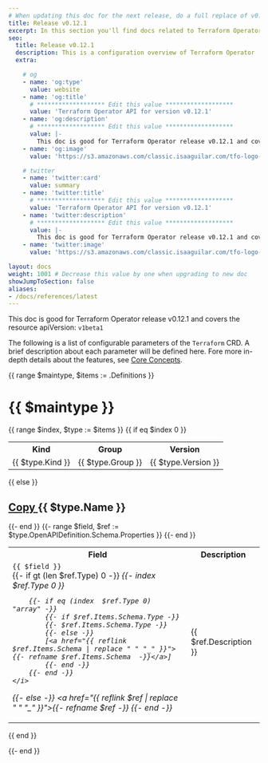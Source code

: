 ```yaml
---
# When updating this doc for the next release, do a full replace of v0.12.1 to the next version.
title: Release v0.12.1
excerpt: In this section you'll find docs related to Terraform Operator's API and other features.
seo:
  title: Release v0.12.1
  description: This is a configuration overview of Terraform Operator
  extra:

    # og
    - name: 'og:type'
      value: website
    - name: 'og:title'
      # ******************* Edit this value *******************
      value: 'Terraform Operator API for version v0.12.1'
    - name: 'og:description'
      # ******************* Edit this value *******************
      value: |-
        This doc is good for Terraform Operator release v0.12.1 and covers the resource apiVersion: <code>v1beta1</code>
    - name: 'og:image'
      value: 'https://s3.amazonaws.com/classic.isaaguilar.com/tfo-logo-cir.png'

    # twitter
    - name: 'twitter:card'
      value: summary
    - name: 'twitter:title'
      # ******************* Edit this value *******************
      value: 'Terraform Operator API for version v0.12.1'
    - name: 'twitter:description'
      # ******************* Edit this value *******************
      value: |-
        This doc is good for Terraform Operator release v0.12.1 and covers the resource apiVersion: <code>v1beta1</code>
    - name: 'twitter:image'
      value: 'https://s3.amazonaws.com/classic.isaaguilar.com/tfo-logo-cir.png'

layout: docs
weight: 1001 # Decrease this value by one when upgrading to new doc
showJumpToSection: false
aliases:
- /docs/references/latest
---
```



<div class="note">
This doc is good for Terraform Operator release v0.12.1 and covers the resource apiVersion: <code>v1beta1</code>
</div>

The following is a list of configurable parameters of the `Terraform` CRD. A brief description about each parameter will be defined here. Fore more in-depth details about the features, see [Core Concepts](../../architecture).


{{ range $maintype, $items := .Definitions }}
# {{ $maintype }}

{{ range $index, $type := $items }}
{{ if eq $index 0 }}
<table class="apitable">
<tr><th>Kind</th><th>Group</th><th>Version</th></tr>
<tr><td>{{ $type.Kind }}</td><td>{{ $type.Group }}</td><td>{{ $type.Version }}</td></tr>
</table>
{{ else }}
<h2 id="{{ $type.Name | replace " " "_" }}">
  <a class="hash-link" data-scroll href="#{{ $type.Name | replace " " "_" }}">
    <span class="screen-reader-text">Copy</span>
  </a>
  {{ $type.Name }}
</h2>
{{- end }}


<table class="apitable">
<tr><th>Field</th><th>Description</th></tr>
{{- range $field, $ref := $type.OpenAPIDefinition.Schema.Properties }}
<tr><td><code class="field">{{ $field }}</code><br/>
{{- if gt (len $ref.Type) 0 -}}
    <i>
        {{- index  $ref.Type 0 }}

        {{- if eq (index  $ref.Type 0) "array" -}}
            {{- if $ref.Items.Schema.Type -}}
            {{- $ref.Items.Schema.Type -}}
            {{- else -}}
            [<a href="{{ reflink $ref.Items.Schema | replace " " "_" }}">{{- refname $ref.Items.Schema  -}}</a>]
            {{- end -}}
        {{- end -}}
    </i>
{{- else -}}
    <i><a href="{{ reflink $ref | replace " " "_" }}">{{- refname $ref -}}</a></i>
{{- end -}}</td><td> {{ $ref.Description }} </td></tr>
{{- end }}
</table>

{{ end }}

{{- end }}